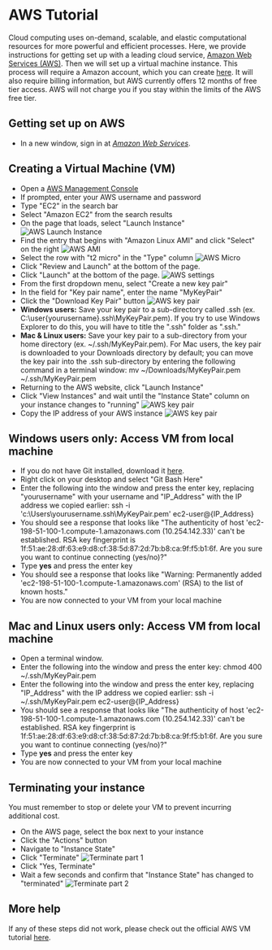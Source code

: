 # AWS Tutorial

Cloud computing uses on-demand, scalable, and elastic computational resources for more powerful and efficient processes. Here, we provide instructions for getting set up with a leading cloud service, [Amazon Web Services (AWS)](https://aws.amazon.com/). Then we will set up a virtual machine instance. This process will require a Amazon account, which you can create [here](https://portal.aws.amazon.com/billing/signup#/start). It will also require billing information, but AWS currently offers 12 months of free tier access. AWS will not charge you if you stay within the limits of the AWS free tier.

## Getting set up on AWS
   * In a new window, sign in at <dfn id="def-ncbi"><a href="https://aws.amazon.com/">Amazon Web Services</a></dfn>.

## Creating a Virtual Machine (VM)
  * Open a [AWS Management Console](https://console.aws.amazon.com/console/home)
  * If prompted, enter your AWS username and password
  * Type "EC2" in the search bar
  * Select "Amazon EC2" from the search results
  * On the page that loads, select "Launch Instance"
  ![AWS Launch Instance](https://github.com/NCBI-Hackathons/ncbi-cloud-tutorials/blob/master/images/aws-launch.png "AWS Launch Instance")
  * Find the entry that begins with "Amazon Linux AMI" and click "Select" on the right
  ![AWS AMI](https://github.com/NCBI-Hackathons/ncbi-cloud-tutorials/blob/master/images/aws-1.png "AWS AMI")
  * Select the row with "t2 micro" in the "Type" column
  ![AWS Micro](https://github.com/NCBI-Hackathons/ncbi-cloud-tutorials/blob/master/images/aws-2.png "AWS Micro")
  * Click "Review and Launch" at the bottom of the page.
  * Click "Launch" at the bottom of the page.
  ![AWS settings](https://github.com/NCBI-Hackathons/ncbi-cloud-tutorials/blob/master/images/aws-3.png "AWS settings")
  * From the first dropdown menu, select "Create a new key pair"
  * In the field for "Key pair name", enter the name "MyKeyPair"
  * Click the "Download Key Pair" button
  ![AWS key pair](https://github.com/NCBI-Hackathons/ncbi-cloud-tutorials/blob/master/images/aws-4.png "AWS key pair")
  * **Windows users:** Save your key pair to a sub-directory called .ssh (ex. C:\user\{yourusername}\.ssh\MyKeyPair.pem). If you try to use Windows Explorer to do this, you will have to title the ".ssh" folder as ".ssh." 
  * **Mac & Linux users:** Save your key pair to a sub-directory from your home directory (ex. ~/.ssh/MyKeyPair.pem). For Mac users, the key pair is downloaded to your Downloads directory by default; you can move the key pair into the .ssh sub-directory by entering the following command in a terminal window: mv ~/Downloads/MyKeyPair.pem ~/.ssh/MyKeyPair.pem
  * Returning to the AWS website, click "Launch Instance"
  * Click "View Instances" and wait until the "Instance State" column on your instance changes to "running"
  ![AWS key pair](https://github.com/NCBI-Hackathons/ncbi-cloud-tutorials/blob/master/images/aws-5.png "AWS key pair")
  * Copy the IP address of your AWS instance
  ![AWS key pair](https://github.com/NCBI-Hackathons/ncbi-cloud-tutorials/blob/master/images/aws-6.png "AWS key pair")

## Windows users only: Access VM from local machine
  * If you do not have Git installed, download it [here](https://git-scm.com/download/win).
  * Right click on your desktop and select "Git Bash Here"
  * Enter the following into the window and press the enter key, replacing "yourusername" with your username and "IP_Address" with the IP address we copied earlier: ssh -i 'c:\Users\yourusername\.ssh\MyKeyPair.pem' ec2-user@{IP_Address}
  * You should see a response that looks like "The authenticity of host 'ec2-198-51-100-1.compute-1.amazonaws.com (10.254.142.33)' can't be established. RSA key fingerprint is 1f:51:ae:28:df:63:e9:d8:cf:38:5d:87:2d:7b:b8:ca:9f:f5:b1:6f. Are you sure you want to continue connecting (yes/no)?"
  * Type **yes** and press the enter key
  * You should see a response that looks like "Warning: Permanently added 'ec2-198-51-100-1.compute-1.amazonaws.com' (RSA) to the list of known hosts."
  * You are now connected to your VM from your local machine


## Mac and Linux users only: Access VM from local machine
  * Open a terminal window. 
  * Enter the following into the window and press the enter key: chmod 400 ~/.ssh/MyKeyPair.pem
  * Enter the following into the window and press the enter key, replacing "IP_Address" with the IP address we copied earlier: ssh -i ~/.ssh/MyKeyPair.pem ec2-user@{IP_Address}
  * You should see a response that looks like "The authenticity of host 'ec2-198-51-100-1.compute-1.amazonaws.com (10.254.142.33)' can't be established. RSA key fingerprint is 1f:51:ae:28:df:63:e9:d8:cf:38:5d:87:2d:7b:b8:ca:9f:f5:b1:6f. Are you sure you want to continue connecting (yes/no)?"
  * Type **yes** and press the enter key
  * You are now connected to your VM from your local machine

## Terminating your instance
You must remember to stop or delete your VM to prevent incurring additional cost.
  * On the AWS page, select the box next to your instance
  * Click the "Actions" button
  * Navigate to "Instance State"
  * Click "Terminate"
  ![Terminate part 1](https://github.com/NCBI-Hackathons/ncbi-cloud-tutorials/blob/master/images/aws-10.png "Terminate part 1")
  * Click "Yes, Terminate"
  * Wait a few seconds and confirm that "Instance State" has changed to "terminated"
  ![Terminate part 2](https://github.com/NCBI-Hackathons/ncbi-cloud-tutorials/blob/master/images/aws11.png "Terminate part 2")

## More help
If any of these steps did not work, please check out the official AWS VM tutorial [here](https://aws.amazon.com/getting-started/tutorials/launch-a-virtual-machine/).
